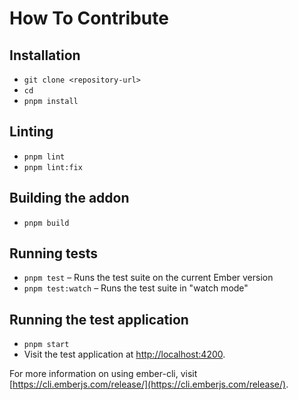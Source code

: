 # How To Contribute

## Installation

- `git clone <repository-url>`
- `cd `
- `pnpm install`

## Linting

- `pnpm lint`
- `pnpm lint:fix`

## Building the addon

- `pnpm build`

## Running tests

- `pnpm test` – Runs the test suite on the current Ember version
- `pnpm test:watch` – Runs the test suite in "watch mode"

## Running the test application

- `pnpm start`
- Visit the test application at [http://localhost:4200](http://localhost:4200).

For more information on using ember-cli, visit [https://cli.emberjs.com/release/](https://cli.emberjs.com/release/).
